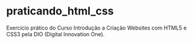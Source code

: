 # praticando_html_css
Exercício prático do Curso Introdução a Criação Websites com HTML5 e CSS3 pela DIO (Digital Innovation One).
